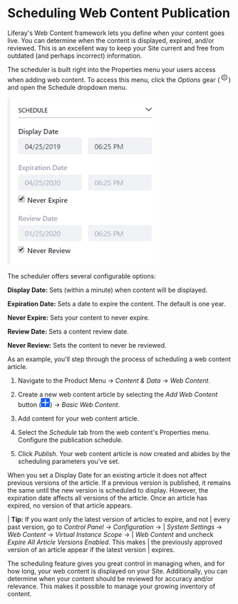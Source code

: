 # Scheduling Web Content Publication

Liferay's Web Content framework lets you define when your content goes live. You
can determine when the content is displayed, expired, and/or reviewed. This is
an excellent way to keep your Site current and free from outdated (and perhaps
incorrect) information.

The scheduler is built right into the Properties menu your users
access when adding web content. To access this menu, click the *Options* gear
(![Options](../../../../images/icon-gear.png)) and open the Schedule dropdown
menu.

![Figure 1: The web content scheduler can be easily accessed from the right panel of the page.](../../../../images/web-content-schedule.png)

The scheduler offers several configurable options:

**Display Date:** Sets (within a minute) when content will be displayed.

**Expiration Date:** Sets a date to expire the content. The default is one year.

**Never Expire:** Sets your content to never expire.

**Review Date:** Sets a content review date.

**Never Review:** Sets the content to never be reviewed.

As an example, you'll step through the process of scheduling a web content
article.

1.  Navigate to the Product Menu &rarr; *Content & Data* &rarr; *Web Content*.

2.  Create a new web content article by selecting the *Add Web Content* button
    (![Add](../../../../images/icon-add.png)) &rarr; *Basic Web Content*.

3.  Add content for your web content article.

4.  Select the *Schedule* tab from the web content's Properties menu. Configure
    the publication schedule.

5.  Click *Publish*. Your web content article is now created and abides by
    the scheduling parameters you've set.
    
When you set a Display Date for an existing article it does not affect previous 
versions of the article. If a previous version is published, it remains the 
same until the new version is scheduled to display. However, the expiration 
date affects all versions of the article. Once an article has expired, no 
version of that article appears.

| **Tip:** If you want only the latest version of articles to expire, and not
| every past version, go to *Control Panel* &rarr; *Configuration* &rarr;
| *System Settings* &rarr; *Web Content* &rarr; *Virtual Instance Scope* &rarr;
| *Web Content* and uncheck *Expire All Article Versions Enabled*. This makes
| the previously approved version of an article appear if the latest version
| expires.

The scheduling feature gives you great control in managing when, and for how
long, your web content is displayed on your Site. Additionally, you can
determine when your content should be reviewed for accuracy and/or relevance.
This makes it possible to manage your growing inventory of content.

